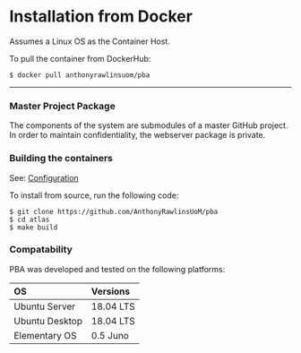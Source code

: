 # Installation from Docker

Assumes a Linux OS as the Container Host. 

To pull the container from DockerHub:
 
    $ docker pull anthonyrawlinsuom/pba

---

	
### Master Project Package
The components of the system are submodules of a master GitHub project. In order to maintain confidentiality, the webserver package is private.

### Building the containers
See: [Configuration](config.md)

To install from source, run the following code:

	$ git clone https://github.com/AnthonyRawlinsUoM/pba
	$ cd atlas
	$ make build


### Compatability
PBA was developed and tested on the following platforms:

| OS             | Versions   |
| :------------- | :--------- |
| Ubuntu Server  | 18.04 LTS  |
| Ubuntu Desktop | 18.04 LTS  |
| Elementary OS  | 0.5 Juno   |